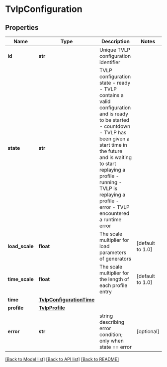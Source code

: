 # TvlpConfiguration

## Properties
Name | Type | Description | Notes
------------ | ------------- | ------------- | -------------
**id** | **str** | Unique TVLP configuration identifier | 
**state** | **str** | TVLP configuration state - ready - TVLP contains a valid configuration and is ready to be started - countdown - TVLP has been given a start time in the future and is waiting to start replaying a profile - running - TVLP is replaying a profile - error - TVLP encountered a runtime error  | 
**load_scale** | **float** | The scale multiplier for load parameters of generators | [default to 1.0]
**time_scale** | **float** | The scale multiplier for the length of each profile entry | [default to 1.0]
**time** | [**TvlpConfigurationTime**](TvlpConfigurationTime.md) |  | 
**profile** | [**TvlpProfile**](TvlpProfile.md) |  | 
**error** | **str** | string describing error condition; only when state &#x3D;&#x3D; error | [optional] 

[[Back to Model list]](../README.md#documentation-for-models) [[Back to API list]](../README.md#documentation-for-api-endpoints) [[Back to README]](../README.md)


